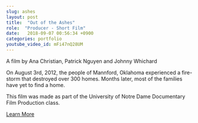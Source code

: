 ```yaml
---
slug: ashes
layout: post
title:  "Out of the Ashes"
role:  "Producer - Short Film"
date:   2018-09-07 00:56:34 +0900
categories: portfolio
youtube_video_id: mFi47nQ28UM
---
```


<p>A film by Ana Christian, Patrick Nguyen and Johnny Whichard</p><p>On August 3rd, 2012, the people of Mannford, Oklahoma experienced a fire-storm that destroyed over 300 homes. Months later, most of the families have yet to find a home.
</p>
<p>
This film was made as part of the University of Notre Dame Documentary Film Production class.</p>
<p><a href="http://www.newson6.com/story/19607665/film-students-to-document-wildfire-recovery-mannford-newspaper-reports">Learn More</a></p>


